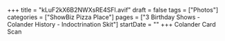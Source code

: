 +++
title = "kLuF2kX6B2NWXsRE4SFl.avif"
draft = false
tags = ["Photos"]
categories = ["ShowBiz Pizza Place"]
pages = ["3 Birthday Shows - Colander History - Indoctrination Skit"]
startDate = ""
+++
Colander Card Scan
